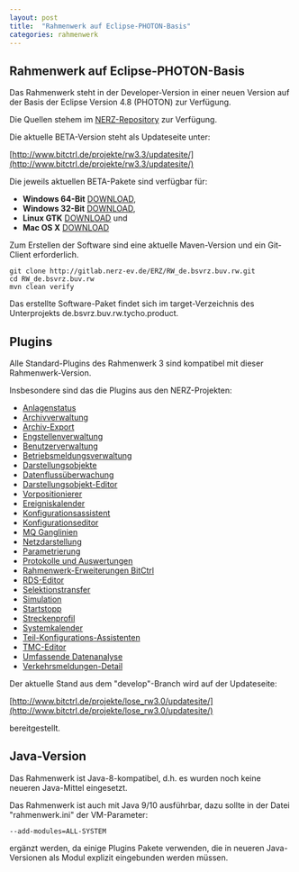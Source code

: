```yaml
---
layout: post
title:  "Rahmenwerk auf Eclipse-PHOTON-Basis"
categories: rahmenwerk
---
```


## Rahmenwerk auf Eclipse-PHOTON-Basis

Das Rahmenwerk steht in der Developer-Version in einer neuen Version auf der Basis der Eclipse Version 4.8 (PHOTON) zur Verfügung.

Die Quellen stehem im [NERZ-Repository](https://gitlab.nerz-ev.de/ERZ/RW_de.bsvrz.buv.rw) zur Verfügung.

Die aktuelle BETA-Version steht als Updateseite unter:

[http://www.bitctrl.de/projekte/rw3.3/updatesite/](http://www.bitctrl.de/projekte/rw3.3/updatesite/)

Die jeweils aktuellen BETA-Pakete sind verfügbar für:

- **Windows 64-Bit** [DOWNLOAD](https://http://www.bitctrl.de/projekte/rw3.3/products/de.bsvrz.buv.rw-win32.win32.x86_64.zip),
- **Windows 32-Bit** [DOWNLOAD](https://http://www.bitctrl.de/projekte/rw3.3/products/de.bsvrz.buv.rw-win32.win32.x86.zip),
- **Linux GTK** [DOWNLOAD](https://http://www.bitctrl.de/projekte/rw3.3/products/de.bsvrz.buv.rw-linux.gtk.x86_64.tar.gz) und
- **Mac OS X** [DOWNLOAD](https://http://www.bitctrl.de/projekte/rw3.3/products/de.bsvrz.buv.rw-macosx.cocoa.x86_64.tar.gz)

Zum Erstellen der Software sind eine aktuelle Maven-Version und ein Git-Client erforderlich.

````
git clone http://gitlab.nerz-ev.de/ERZ/RW_de.bsvrz.buv.rw.git
cd RW_de.bsvrz.buv.rw
mvn clean verify
````

Das erstellte Software-Paket findet sich im target-Verzeichnis des Unterprojekts de.bsvrz.buv.rw.tycho.product. 


## Plugins

Alle Standard-Plugins des Rahmenwerk 3 sind kompatibel mit dieser
Rahmenwerk-Version.

Insbesondere sind das die Plugins aus den NERZ-Projekten:

- [Anlagenstatus](https://gitlab.nerz-ev.de/ERZ/RW_de.bsvrz.buv.plugin.anlagenstatus)
- [Archivverwaltung](https://gitlab.nerz-ev.de/ERZ/RW_de.bsvrz.buv.plugin.ars)
- [Archiv-Export](https://gitlab.nerz-ev.de/ERZ/RW_de.bsvrz.buv.plugin.ars.export)
- [Engstellenverwaltung](https://gitlab.nerz-ev.de/ERZ/RW_de.bsvrz.buv.plugin.baueditor)
- [Benutzerverwaltung](https://gitlab.nerz-ev.de/ERZ/RW_de.bsvrz.buv.plugin.benutzervew)
- [Betriebsmeldungsverwaltung](https://gitlab.nerz-ev.de/ERZ/RW_de.bsvrz.buv.plugin.bmvew)
- [Darstellungsobjekte](https://gitlab.nerz-ev.de/ERZ/RW_de.bsvrz.buv.plugin.dobj)
- [Datenflussüberwachung](https://gitlab.nerz-ev.de/ERZ/RW_de.bsvrz.buv.plugin.dafluss)
- [Darstellungsobjekt-Editor](https://gitlab.nerz-ev.de/ERZ/RW_de.bsvrz.buv.plugin.doeditor)
- [Vorpositionierer](https://gitlab.nerz-ev.de/ERZ/RW_de.bsvrz.buv.plugin.dopositionierer)
- [Ereigniskalender](https://gitlab.nerz-ev.de/ERZ/RW_de.bsvrz.buv.plugin.ereigniskal)
- [Konfigurationsassistent](https://gitlab.nerz-ev.de/ERZ/RW_de.bsvrz.buv.plugin.konfigass)
- [Konfigurationseditor](https://gitlab.nerz-ev.de/ERZ/RW_de.bsvrz.buv.plugin.konfigeditor)
- [MQ Ganglinien](https://gitlab.nerz-ev.de/ERZ/RW_de.bsvrz.buv.plugin.mq.ganglinien)
- [Netzdarstellung](https://gitlab.nerz-ev.de/ERZ/RW_de.bsvrz.buv.plugin.netz)
- [Parametrierung](https://gitlab.nerz-ev.de/ERZ/RW_de.bsvrz.buv.plugin.param)
- [Protokolle und Auswertungen](https://gitlab.nerz-ev.de/ERZ/RW_de.bsvrz.buv.plugin.pua)
- [Rahmenwerk-Erweiterungen BitCtrl](https://gitlab.nerz-ev.de/ERZ/RW_de.bsvrz.buv.plugin.rw.bitctrl)
- [RDS-Editor](https://gitlab.nerz-ev.de/ERZ/RW_de.bsvrz.buv.plugin.rdseditor)
- [Selektionstransfer](https://gitlab.nerz-ev.de/ERZ/RW_de.bsvrz.buv.plugin.selektion)
- [Simulation](https://gitlab.nerz-ev.de/ERZ/RW_de.bsvrz.buv.plugin.sim)
- [Startstopp](https://gitlab.nerz-ev.de/ERZ/RW_de.bsvrz.buv.plugin.startstopp)
- [Streckenprofil](https://gitlab.nerz-ev.de/ERZ/RW_de.bsvrz.buv.plugin.streckenprofil)
- [Systemkalender](https://gitlab.nerz-ev.de/ERZ/RW_de.bsvrz.buv.plugin.syskal)
- [Teil-Konfigurations-Assistenten](https://gitlab.nerz-ev.de/ERZ/RW_de.bsvrz.buv.plugin.tka)
- [TMC-Editor](https://gitlab.nerz-ev.de/ERZ/RW_de.bsvrz.buv.plugin.tmceditor)
- [Umfassende Datenanalyse](https://gitlab.nerz-ev.de/ERZ/RW_de.bsvrz.buv.plugin.uda)
- [Verkehrsmeldungen-Detail](https://gitlab.nerz-ev.de/ERZ/RW_de.bsvrz.buv.plugin.verkehrsmeldung.detail)

Der aktuelle Stand aus dem "develop"-Branch wird auf der Updateseite:

[http://www.bitctrl.de/projekte/lose_rw3.0/updatesite/](http://www.bitctrl.de/projekte/lose_rw3.0/updatesite/)

bereitgestellt.

## Java-Version

Das Rahmenwerk ist Java-8-kompatibel, d.h. es wurden noch keine neueren Java-Mittel eingesetzt.

Das Rahmenwerk ist auch mit Java 9/10 ausführbar, dazu sollte in der Datei "rahmenwerk.ini" der VM-Parameter:

````
--add-modules=ALL-SYSTEM
````

ergänzt werden, da einige Plugins Pakete verwenden, die in neueren Java-Versionen als Modul explizit eingebunden werden müssen.

